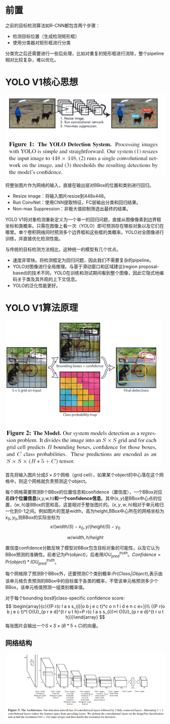 # 前置

之前的目标检测算法如R-CNN都包含两个步骤：

- 检测目标位置（生成检测矩形框）
- 使用分类器对矩形框进行分类

分类完之后还需要进行一些后处理，比如对重复的矩形框进行消除，整个pipeline相对比较复杂，难以优化。



# YOLO V1核心思想

![image-20230914122434417](https://raw.githubusercontent.com/chongzicbo/images/main/picgo/image-20230914122434417.png)

将整张图片作为网络的输入，直接在输出层对BBox的位置和类别进行回归。

- Resize image：将输入图片resize到448x448。
- Run ConvNet：使用CNN提取特征，FC层输出分类和回归结果。
- Non-max Suppression：非极大值抑制筛选出最终的结果。

YOLO V1将对象检测重新定义为一个单一的回归问题，直接从图像像素到边界框坐标和类概率。只需在图像上看一次（YOLO）即可预测存在哪些对象以及它们在哪里。单个卷积网络同时预测多个边界框和这些框的类概率。YOLO对全图像进行训练，并直接优化检测性能。

与传统的目标检测方法相比，这种统一的模型有几个优点。

- 速度非常快。将检测框定为回归问题，因此我们不需要复杂的pipeline。
- YOLO对图像进行全局推理。与基于滑动窗口和区域建议(region proposal-based)的技术不同，YOLO在训练和测试期间看到整个图像，因此它隐式地编码关于类及其外观的上下文信息。
- YOLO的泛化性能更好。



# YOLO V1算法原理

![image-20230914135753449](https://raw.githubusercontent.com/chongzicbo/images/main/picgo/image-20230914135753449.png)

首先将输入图片分成$S × S$个网格（grid cell），如果某个object的中心落在这个网格中，则这个网格就负责预测这个object。

每个网格需要预测B个BBox的位置信息和confidence（置信度），一个BBox对应着**四个位置信息**(x,y,w,h)**和一个confidence信息**。其中$(x,y)$是BBox中心点的位置，$(w,h)$是BBox的宽和高，这是相对于整张图片的。$(x,y,w,h)$相对于单元格归一化到0-1之间。例如图片的宽是width，高为height,BBox中心所在的网格坐标为$x_0,y_0$,则BBox的实际坐标为
$$
x/(width/S)-x_0,y/(height/S)-y_0
$$

$$
w/width, h/height
$$

置信度confidence分数反映了模型对BBox包含目标对象的可能性，以及它认为BBox预测的准确性。前者记为$Pr(object)$，后者用$IOU^{truth}_{pred}$。$Confidence=Pr(object) * IOU^{truth}_{pred}$。

每个网格除了预测B个BBox外，还要预测$C$个类别概率:$Pr(Class_i | Object)$,表示由该单元格负责预测的BBox中的目标属于各类的概率，不管该单元格预测多少个BBox，该单元格值预测一组类别概率值。

对于每个bounding box的class-specific confidence score:
$$
\begin{array}{c}{{P r(c l a s s_{i}|o b j e c t)*c o n f i d e n c e=}}\\ {{P r(o b j e c t)*I O{U}_{p r e d}^{t r u t h}=P r(c l a s s_{i})*I O{U}_{p r e d}^{t r u t h}}}\end{array}
$$
每张图片会输出一个$S \times S \times (B *5+C)$的向量。



## 网络结构

![image-20230914143302537](https://raw.githubusercontent.com/chongzicbo/images/main/picgo/image-20230914143302537.png)

